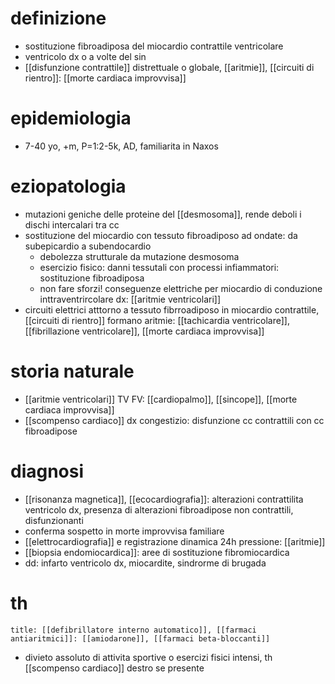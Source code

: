 # definizione
- sostituzione fibroadiposa del miocardio contrattile ventricolare
- ventricolo dx o a volte del sin
- [[disfunzione contrattile]] distrettuale o globale, [[aritmie]], [[circuiti di rientro]]: [[morte cardiaca improvvisa]]

# epidemiologia
- 7-40 yo, +m, P=1:2-5k, AD, familiarita in Naxos

# eziopatologia
- mutazioni geniche delle proteine del [[desmosoma]], rende deboli i dischi intercalari tra cc
- sostituzione del miocardio con tessuto fibroadiposo ad ondate: da subepicardio a subendocardio
	- debolezza strutturale da mutazione desmosoma
	- esercizio fisico: danni tessutali con processi infiammatori: sostituzione fibroadiposa
	- non fare sforzi! conseguenze elettriche per miocardio di conduzione inttraventrircolare dx: [[aritmie ventricolari]]
- circuiti elettrici atttorno a tessuto fibrroadiposo in miocardio contrattile, [[circuiti di rientro]] formano aritmie: [[tachicardia ventricolare]], [[fibrillazione ventricolare]], [[morte cardiaca improvvisa]]

# storia naturale
- [[aritmie ventricolari]] TV FV: [[cardiopalmo]], [[sincope]], [[morte cardiaca improvvisa]]
- [[scompenso cardiaco]] dx congestizio: disfunzione cc contrattili con cc fibroadipose

# diagnosi
- [[risonanza magnetica]], [[ecocardiografia]]: alterazioni contrattilita ventricolo dx, presenza di alterazioni fibroadipose non contrattili, disfunzionanti
- conferma sospetto in morte improvvisa familiare
- [[elettrocardiografia]] e registrazione dinamica 24h pressione: [[aritmie]]
- [[biopsia endomiocardica]]: aree di sostituzione fibromiocardica
- dd: infarto ventricolo dx, miocardite, sindrorme di brugada

# th
```ad-terapia
title: [[defibrillatore interno automatico]], [[farmaci antiaritmici]]: [[amiodarone]], [[farmaci beta-bloccanti]]
```
- divieto assoluto di attivita sportive o esercizi fisici intensi, th [[scompenso cardiaco]] destro se presente